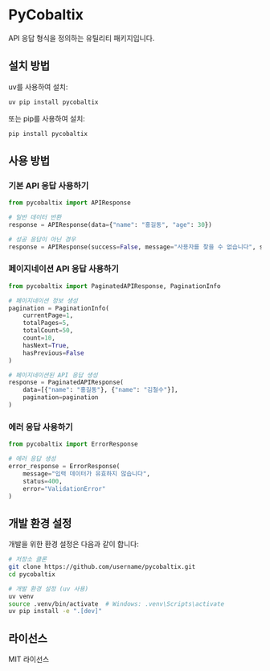 # PyCobaltix

API 응답 형식을 정의하는 유틸리티 패키지입니다.

## 설치 방법

uv를 사용하여 설치:

```bash
uv pip install pycobaltix
```

또는 pip를 사용하여 설치:

```bash
pip install pycobaltix
```

## 사용 방법

### 기본 API 응답 사용하기

```python
from pycobaltix import APIResponse

# 일반 데이터 반환
response = APIResponse(data={"name": "홍길동", "age": 30})

# 성공 응답이 아닌 경우
response = APIResponse(success=False, message="사용자를 찾을 수 없습니다", status=404)
```

### 페이지네이션 API 응답 사용하기

```python
from pycobaltix import PaginatedAPIResponse, PaginationInfo

# 페이지네이션 정보 생성
pagination = PaginationInfo(
    currentPage=1,
    totalPages=5,
    totalCount=50,
    count=10,
    hasNext=True,
    hasPrevious=False
)

# 페이지네이션된 API 응답 생성
response = PaginatedAPIResponse(
    data=[{"name": "홍길동"}, {"name": "김철수"}],
    pagination=pagination
)
```

### 에러 응답 사용하기

```python
from pycobaltix import ErrorResponse

# 에러 응답 생성
error_response = ErrorResponse(
    message="입력 데이터가 유효하지 않습니다",
    status=400,
    error="ValidationError"
)
```

## 개발 환경 설정

개발을 위한 환경 설정은 다음과 같이 합니다:

```bash
# 저장소 클론
git clone https://github.com/username/pycobaltix.git
cd pycobaltix

# 개발 환경 설정 (uv 사용)
uv venv
source .venv/bin/activate  # Windows: .venv\Scripts\activate
uv pip install -e ".[dev]"
```

## 라이선스

MIT 라이선스
